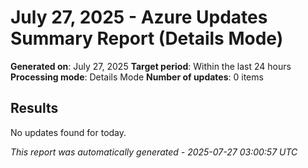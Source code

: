 # July 27, 2025 - Azure Updates Summary Report (Details Mode)

**Generated on**: July 27, 2025
**Target period**: Within the last 24 hours
**Processing mode**: Details Mode
**Number of updates**: 0 items

## Results

No updates found for today.


*This report was automatically generated - 2025-07-27 03:00:57 UTC*